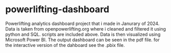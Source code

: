 # powerlifting-dashboard
Powerlifting analytics dashboard project that i made in Janurary of 2024.
Data is taken from openpowerlifting.org where i cleaned and filtered it using python and SQL. scripts are included above.
Data is then visualized using Microsoft Power BI. The output dashboard can be seen in the pdf file. for the interactive version of the dahboard see the .pbix file.
